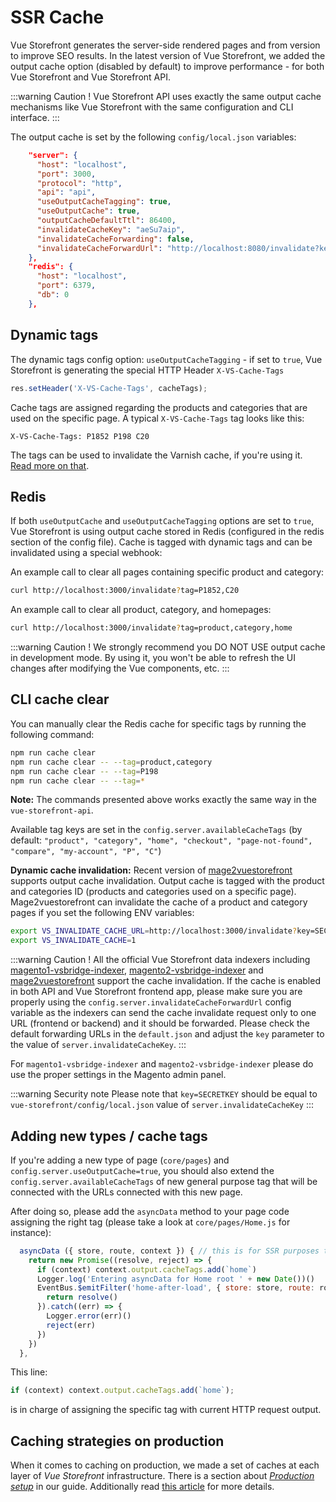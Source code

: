 # SSR Cache

Vue Storefront generates the server-side rendered pages and from version to improve SEO results. In the latest version of Vue Storefront, we added the output cache option (disabled by default) to improve performance - for both Vue Storefront and Vue Storefront API.

:::warning Caution !
Vue Storefront API uses exactly the same output cache mechanisms like Vue Storefront with the same configuration and CLI interface.
:::

The output cache is set by the following `config/local.json` variables:

```json
    "server": {
      "host": "localhost",
      "port": 3000,
      "protocol": "http",
      "api": "api",
      "useOutputCacheTagging": true,
      "useOutputCache": true,
      "outputCacheDefaultTtl": 86400,
      "invalidateCacheKey": "aeSu7aip",
      "invalidateCacheForwarding": false,
      "invalidateCacheForwardUrl": "http://localhost:8080/invalidate?key=aeSu7aip&tag=",      
    },
    "redis": {
      "host": "localhost",
      "port": 6379,
      "db": 0
    },
```

## Dynamic tags

The dynamic tags config option: `useOutputCacheTagging` - if set to `true`, Vue Storefront is generating the special HTTP Header `X-VS-Cache-Tags`

```js
res.setHeader('X-VS-Cache-Tags', cacheTags);
```

Cache tags are assigned regarding the products and categories that are used on the specific page. A typical `X-VS-Cache-Tags` tag looks like this:

```
X-VS-Cache-Tags: P1852 P198 C20
```

The tags can be used to invalidate the Varnish cache, if you're using it. [Read more on that](https://www.drupal.org/docs/8/api/cache-api/cache-tags-varnish).

## Redis

If both `useOutputCache` and `useOutputCacheTagging` options are set to `true`, Vue Storefront is using output cache stored in Redis (configured in the redis section of the config file). Cache is tagged with dynamic tags and can be invalidated using a special webhook:

An example call to clear all pages containing specific product and category:

```bash
curl http://localhost:3000/invalidate?tag=P1852,C20
```

An example call to clear all product, category, and homepages:

```bash
curl http://localhost:3000/invalidate?tag=product,category,home
```

:::warning Caution !
We strongly recommend you DO NOT USE output cache in development mode. By using it, you won't be able to refresh the UI changes after modifying the Vue components, etc.
:::

## CLI cache clear

You can manually clear the Redis cache for specific tags by running the following command:

```bash
npm run cache clear
npm run cache clear -- --tag=product,category
npm run cache clear -- --tag=P198
npm run cache clear -- --tag=*
```

**Note:** The commands presented above works exactly the same way in the `vue-storefront-api`.

Available tag keys are set in the `config.server.availableCacheTags` (by default: `"product", "category", "home", "checkout", "page-not-found", "compare", "my-account", "P", "C"`)


**Dynamic cache invalidation:** Recent version of [mage2vuestorefront](https://github.com/DivanteLtd/mage2vuestorefront) supports output cache invalidation. Output cache is tagged with the product and categories ID (products and categories used on a specific page). Mage2vuestorefront can invalidate the cache of a product and category pages if you set the following ENV variables:

```bash
export VS_INVALIDATE_CACHE_URL=http://localhost:3000/invalidate?key=SECRETKEY&tag=
export VS_INVALIDATE_CACHE=1
```

:::warning Caution !
All the official Vue Storefront data indexers including [magento1-vsbridge-indexer](https://github.com/DivanteLtd/magento1-vsbridge-indexer), [magento2-vsbridge-indexer](https://github.com/DivanteLtd/magento2-vsbridge-indexer) and [mage2vuestorefront](https://github.com/DivanteLtd/mage2vuestorefront) support the cache invalidation. If the cache is enabled in both API and Vue Storefront frontend app, please make sure you are properly using the `config.server.invalidateCacheForwardUrl` config variable as the indexers can send the cache invalidate request only to one URL (frontend or backend) and it should be forwarded. Please check the default forwarding URLs in the `default.json` and adjust the `key` parameter to the value of `server.invalidateCacheKey`.
:::

For `magento1-vsbridge-indexer` and `magento2-vsbridge-indexer` please do use the proper settings in the Magento admin panel.

:::warning Security note
Please note that `key=SECRETKEY` should be equal to `vue-storefront/config/local.json` value of `server.invalidateCacheKey`
:::

## Adding new types / cache tags

If you're adding a new type of page (`core/pages`) and `config.server.useOutputCache=true`, you should also extend the `config.server.availableCacheTags` of new general purpose tag that will be connected with the URLs connected with this new page.

After doing so, please add the `asyncData` method to your page code assigning the right tag (please take a look at `core/pages/Home.js` for instance):

```js
  asyncData ({ store, route, context }) { // this is for SSR purposes to prefetch data
    return new Promise((resolve, reject) => {
      if (context) context.output.cacheTags.add(`home`)
      Logger.log('Entering asyncData for Home root ' + new Date())()
      EventBus.$emitFilter('home-after-load', { store: store, route: route }).then((results) => {
        return resolve()
      }).catch((err) => {
        Logger.error(err)()
        reject(err)
      })
    })
  },
```

This line:

```js
if (context) context.output.cacheTags.add(`home`);
```

is in charge of assigning the specific tag with current HTTP request output.


## Caching strategies on production

When it comes to caching on production, we made a set of caches at each layer of _Vue Storefront_ infrastructure. There is a section about [_Production setup_](/guide/installation/production-setup.html) in our guide. Additionally read [this article](https://medium.com/the-vue-storefront-journal/caching-on-production-10b00a5614f8) for more details. 